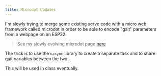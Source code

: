 ```yaml
---
title: Microdot Updates
---
```


I'm slowly trying to merge some existing servo code with a micro web framework called microdot in order to be able to encode "gait" parameters from a webpage on an ESP32.

> See my slowly evolving microdot page [here](/notebook/python/micropython-web-based-control/)

The trick is to use the ```uasync``` library to create a separate task and to share gait variables between the two.

This will be used in class eventually.

